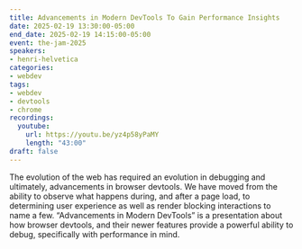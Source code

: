 ```yaml
---
title: Advancements in Modern DevTools To Gain Performance Insights
date: 2025-02-19 13:30:00-05:00
end_date: 2025-02-19 14:15:00-05:00
event: the-jam-2025
speakers:
- henri-helvetica
categories:
- webdev
tags:
- webdev
- devtools
- chrome
recordings:
  youtube:
    url: https://youtu.be/yz4p58yPaMY
    length: "43:00"
draft: false
---
```


The evolution of the web has required an evolution in debugging and ultimately, advancements in browser devtools.  We have moved from the ability to observe what happens during, and after a page load, to determining user experience as well as render blocking interactions to name a few. “Advancements in Modern DevTools” is a presentation about how browser devtools, and their newer features provide a powerful ability to debug, specifically with performance in mind.
